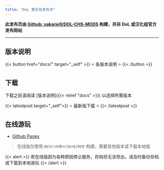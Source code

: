 ```yaml
---
title: "DoL 整合包发布页"
---
```


**此发布页由 [Github: sakarie9/DOL-CHS-MODS](https://github.com/sakarie9/DOL-CHS-MODS) 构建，并非 DoL 或汉化组官方发布网站**

---

## 版本说明

{{< button href="docs/" target="_self" >}}
⭐️ 各版本说明 ⭐️
{{< /button >}}

## 下载

下载之前请阅读 [版本说明]({{< relref "docs" >}}) 以选择所需版本

{{< latestpost target="_self">}}
⭐️ 最新版下载 ⭐️
{{< /latestpost >}}

## 在线游玩

- [Github Pages](https://dol-chs-mods.github.io/pages/)

> 在线版仅使用 `BESC+作弊+CSD+BJ特写` 构建，需要其他版本请下载本地版

{{< alert >}}
若在线版因为各种原因停止服务，存档将无法导出，请及时备份存档或下载到本地游玩
{{< /alert >}}
